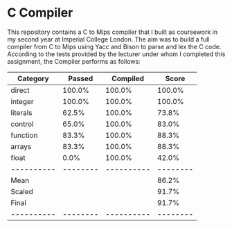 # C Compiler
This repository contains a C to Mips compiler that I built as coursework in my second year at Imperial College London.
The aim was to build a full compiler from C to Mips using Yacc and Bison to parse and lex the C code.
According to the tests provided by the lecturer under whom I completed this assignment, the Compiler performs as follows:



| Category | Passed | Compiled |  Score |
|----------|--------|----------|--------|
|   direct | 100.0% |   100.0% | 100.0% |
|  integer | 100.0% |   100.0% | 100.0% |
| literals |  62.5% |   100.0% |  73.8% |
|  control |  65.0% |   100.0% |  83.0% |
| function |  83.3% |   100.0% |  88.3% |
|   arrays |  83.3% |   100.0% |  88.3% |
|    float |   0.0% |   100.0% |  42.0% |
|----------|--------|----------|--------|
|  Mean    |        |          |  86.2% |
| Scaled   |        |          |  91.7% |
|  Final   |        |          |  91.7% |
|----------|--------|----------|--------|
